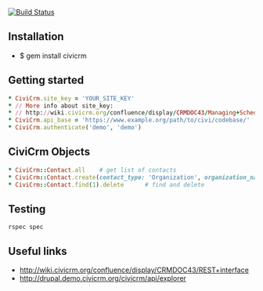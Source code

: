 [![Build Status](https://travis-ci.org/abuhtoyarov/civicrm.svg?branch=master)](https://travis-ci.org/abuhtoyarov/civicrm)

## Installation

* $ gem install civicrm

## Getting started

```ruby
* CiviCrm.site_key = 'YOUR_SITE_KEY'
* // More info about site_key:
* // http://wiki.civicrm.org/confluence/display/CRMDOC43/Managing+Scheduled+Jobs
* CiviCrm.api_base = 'https://www.example.org/path/to/civi/codebase/'
* CiviCrm.authenticate('demo', 'demo')
```

## CiviCrm Objects

```ruby
* CiviCrm::Contact.all    # get list of contacts
* CiviCrm::Contact.create(contact_type: 'Organization', organization_name: 'test') # create contact
* CiviCrm::Contact.find(1).delete      # find and delete
```

## Testing
```
rspec spec
```

## Useful links

* http://wiki.civicrm.org/confluence/display/CRMDOC43/REST+interface
* http://drupal.demo.civicrm.org/civicrm/api/explorer